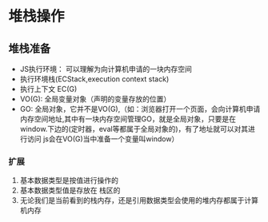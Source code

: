# 堆栈操作

## 堆栈准备

- JS执行环境： 可以理解为向计算机申请的一块内存空间
- 执行环境栈(ECStack,execution context stack)
- 执行上下文 EC(G)
- VO(G): 全局变量对象（声明的变量存放的位置）
- GO: 全局对象，它并不是VO(G),（如：浏览器打开一个页面，会向计算机申请内存空间地址,其中有一块内存空间管理GO，就是全局对象，只要是在window.下边的(定时器，eval等都属于全局对象的)，有了地址就可以对其进行访问 js会在VO(G)当中准备一个变量叫window）

### 扩展
  1. 基本数据类型是按值进行操作的
  2. 基本数据类型值是存放在 栈区的
  3. 无论我们是当前看到的栈内存，还是引用数据类型会使用的堆内存都属于计算机内存